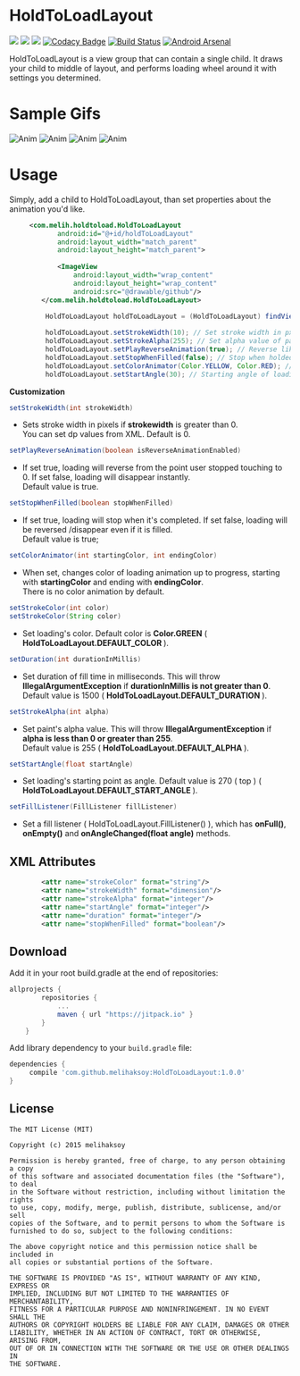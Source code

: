 HoldToLoadLayout
================
<a href="http://developer.android.com/index.html" target="_blank"><img src="https://img.shields.io/badge/platform-android-green.svg"/></a>
<a href="https://android-arsenal.com/api?level=15" target="_blank"><img src="https://img.shields.io/badge/API-15%2B-green.svg?style=flat"/></a> 
<a href="http://opensource.org/licenses/MIT" target="_blank"><img src="https://img.shields.io/badge/License-MIT-blue.svg?style=flat"/></a>
[![Codacy Badge](https://api.codacy.com/project/badge/Grade/e6d90fbd33ec42cfaf3501312f79d114)](https://www.codacy.com/app/aksoy-melihcan/HoldToLoadLayout?utm_source=github.com&amp;utm_medium=referral&amp;utm_content=melihaksoy/HoldToLoadLayout&amp;utm_campaign=Badge_Grade)
[![Build Status](https://travis-ci.org/melihaksoy/HoldToLoadLayout.svg?branch=master)](https://travis-ci.org/melihaksoy/HoldToLoadLayout)
[![Android Arsenal](https://img.shields.io/badge/Android%20Arsenal-HoldToLoadLayout-green.svg?style=true)](https://android-arsenal.com/details/1/3743)


HoldToLoadLayout is a view group that can contain a single child. It draws your child to middle of layout, and performs loading wheel around it with settings you determined.


Sample Gifs
===========
![Anim](https://github.com/melihaksoy/HoldToLoadLayout/blob/master/gifs/htl_1.gif)
![Anim](https://github.com/melihaksoy/HoldToLoadLayout/blob/master/gifs/hlt_2.gif)
![Anim](https://github.com/melihaksoy/HoldToLoadLayout/blob/master/gifs/htl_3.gif)
![Anim](https://github.com/melihaksoy/HoldToLoadLayout/blob/master/gifs/htl_4.gif)

# Usage

Simply, add a child to HoldToLoadLayout, than set properties about the animation you'd like.

```xml
     <com.melih.holdtoload.HoldToLoadLayout
            android:id="@+id/holdToLoadLayout"
            android:layout_width="match_parent"
            android:layout_height="match_parent">
    
            <ImageView
                android:layout_width="wrap_content"
                android:layout_height="wrap_content"
                android:src="@drawable/github"/>
        </com.melih.holdtoload.HoldToLoadLayout>
```


```java 
         HoldToLoadLayout holdToLoadLayout = (HoldToLoadLayout) findViewById(R.id.holdToLoadLayout);
         
         holdToLoadLayout.setStrokeWidth(10); // Set stroke width in px ( dp in xml )
         holdToLoadLayout.setStrokeAlpha(255); // Set alpha value of paint ( 0 - 255 )
         holdToLoadLayout.setPlayReverseAnimation(true); // Reverse like it fills, with animation
         holdToLoadLayout.setStopWhenFilled(false); // Stop when holded fully
         holdToLoadLayout.setColorAnimator(Color.YELLOW, Color.RED); // Animate color while drawing
         holdToLoadLayout.setStartAngle(30); // Starting angle of loading
```

**Customization**

```java
setStrokeWidth(int strokeWidth)
```
<ul><li> Sets stroke width in pixels if <b>strokewidth</b> is greater than 0.</br>
You can set dp values from XML. Default is 0.
</li></ul>

```java
setPlayReverseAnimation(boolean isReverseAnimationEnabled)
``` 
<ul><li>
If set true, loading will reverse from the point user stopped touching to 0. If set false, loading will disappear instantly.</br>
Default value is true.
</li></ul>

```java
setStopWhenFilled(boolean stopWhenFilled)
``` 
<ul><li>
If set true, loading will stop when it's completed. If set false, loading will be reversed /disappear even if it is filled.</br>
Default value is true;
</li></ul>

```java
setColorAnimator(int startingColor, int endingColor)
```
<ul><li>
When set, changes color of loading animation up to progress, starting with <b>startingColor</b> and ending with <b>endingColor</b>.</br>
There is no color animation by default.
</li></ul>

```java
setStrokeColor(int color)
setStrokeColor(String color)
```
<ul><li>
Set loading's color. Default color is <b>Color.GREEN</b> ( <b> HoldToLoadLayout.DEFAULT_COLOR </b> ).
</li></ul>

```java
setDuration(int durationInMillis)
```
<ul><li>
Set duration of fill time in milliseconds. This will throw <b>IllegalArgumentException</b> if <b>durationInMillis is not greater than 0</b>.</br>
Default value is 1500 ( <b> HoldToLoadLayout.DEFAULT_DURATION </b> ).
</li></ul>

```java
setStrokeAlpha(int alpha)
```
<ul><li>
Set paint's alpha value. This will throw <b>IllegalArgumentException</b> if <b>alpha is less than 0 or greater than 255</b>.</br>
Default value is 255 ( <b> HoldToLoadLayout.DEFAULT_ALPHA </b> ).
</li></ul>

```java
setStartAngle(float startAngle)
```
<ul><li>
Set loading's starting point as angle. Default value is 270 ( top ) ( <b> HoldToLoadLayout.DEFAULT_START_ANGLE </b> ).</br>
</li></ul>

```java
setFillListener(FillListener fillListener)
```
<ul><li>
Set a fill listener ( HoldToLoadLayout.FillListener() ), which has <b>onFull()</b>, <b>onEmpty()</b> and <b>onAngleChanged(float angle)</b> methods.
</li></ul>

## XML Attributes

```xml
        <attr name="strokeColor" format="string"/>
        <attr name="strokeWidth" format="dimension"/>
        <attr name="strokeAlpha" format="integer"/>
        <attr name="startAngle" format="integer"/>
        <attr name="duration" format="integer"/>
        <attr name="stopWhenFilled" format="boolean"/>
```

## Download
Add it in your root build.gradle at the end of repositories:

```groovy
allprojects {
		repositories {
			...
			maven { url "https://jitpack.io" }
		}
	}
```

Add library dependency to your `build.gradle` file:

```groovy
dependencies {    
     compile 'com.github.melihaksoy:HoldToLoadLayout:1.0.0'
}
```

## License
```
The MIT License (MIT)

Copyright (c) 2015 melihaksoy

Permission is hereby granted, free of charge, to any person obtaining a copy
of this software and associated documentation files (the "Software"), to deal
in the Software without restriction, including without limitation the rights
to use, copy, modify, merge, publish, distribute, sublicense, and/or sell
copies of the Software, and to permit persons to whom the Software is
furnished to do so, subject to the following conditions:

The above copyright notice and this permission notice shall be included in
all copies or substantial portions of the Software.

THE SOFTWARE IS PROVIDED "AS IS", WITHOUT WARRANTY OF ANY KIND, EXPRESS OR
IMPLIED, INCLUDING BUT NOT LIMITED TO THE WARRANTIES OF MERCHANTABILITY,
FITNESS FOR A PARTICULAR PURPOSE AND NONINFRINGEMENT. IN NO EVENT SHALL THE
AUTHORS OR COPYRIGHT HOLDERS BE LIABLE FOR ANY CLAIM, DAMAGES OR OTHER
LIABILITY, WHETHER IN AN ACTION OF CONTRACT, TORT OR OTHERWISE, ARISING FROM,
OUT OF OR IN CONNECTION WITH THE SOFTWARE OR THE USE OR OTHER DEALINGS IN
THE SOFTWARE.
```